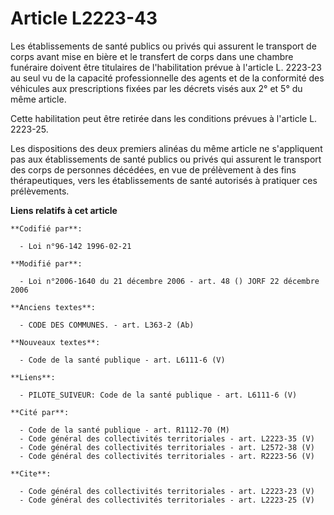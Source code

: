 # Article L2223-43

Les établissements de santé publics ou privés qui assurent le transport de corps avant mise en bière et le transfert de corps
dans une chambre funéraire doivent être titulaires de l'habilitation prévue à l'article L. 2223-23 au seul vu de la capacité
professionnelle des agents et de la conformité des véhicules aux prescriptions fixées par les décrets visés aux 2° et 5° du
même article. 

Cette habilitation peut être retirée dans les conditions prévues à l'article L. 2223-25. 

Les dispositions des deux premiers alinéas du même article ne s'appliquent pas aux établissements de santé publics ou privés
qui assurent le transport des corps de personnes décédées, en vue de prélèvement à des fins thérapeutiques, vers les
établissements de santé autorisés à pratiquer ces prélèvements.

**Liens relatifs à cet article**

	**Codifié par**:

	  - Loi n°96-142 1996-02-21

	**Modifié par**:

	  - Loi n°2006-1640 du 21 décembre 2006 - art. 48 () JORF 22 décembre 2006

	**Anciens textes**:

	  - CODE DES COMMUNES. - art. L363-2 (Ab)

	**Nouveaux textes**:

	  - Code de la santé publique - art. L6111-6 (V)

	**Liens**:

	  - PILOTE_SUIVEUR: Code de la santé publique - art. L6111-6 (V)

	**Cité par**:

	  - Code de la santé publique - art. R1112-70 (M)
	  - Code général des collectivités territoriales - art. L2223-35 (V)
	  - Code général des collectivités territoriales - art. L2572-38 (V)
	  - Code général des collectivités territoriales - art. R2223-56 (V)

	**Cite**:

	  - Code général des collectivités territoriales - art. L2223-23 (V)
	  - Code général des collectivités territoriales - art. L2223-25 (V)

